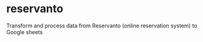 # reservanto
Transform and process data from Reservanto (online reservation system) to Google sheets
